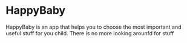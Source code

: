 # HappyBaby

HappyBaby is an app that helps you to choose the most important and useful stuff for you child. There is no more looking arounfd for stuff